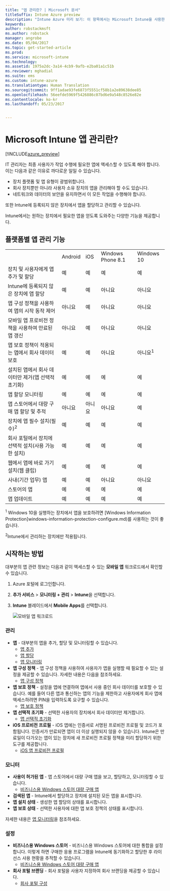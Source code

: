 ```yaml
---
title: "앱 관리란? | Microsoft 문서"
titleSuffix: Intune Azure preview
description: "Intune Azure 미리 보기: 이 항목에서는 Microsoft Intune을 사용한 앱 관리의 기본 사항을 알아봅니다."
keywords: 
author: robstackmsft
ms.author: robstack
manager: angrobe
ms.date: 05/04/2017
ms.topic: get-started-article
ms.prod: 
ms.service: microsoft-intune
ms.technology: 
ms.assetid: 1975a2dc-3a14-4cb9-9afb-e2ba01a1c51b
ms.reviewer: mghadial
ms.suite: ems
ms.custom: intune-azure
ms.translationtype: Human Translation
ms.sourcegitcommit: 9ff1adae93fe6873f5551cf58b1a2e89638dee85
ms.openlocfilehash: 56eefde5969f5426886c07bd6e9a548c8526e82e
ms.contentlocale: ko-kr
ms.lasthandoff: 05/23/2017


---
```


# <a name="what-is-microsoft-intune-app-management"></a>Microsoft Intune 앱 관리란?


[!INCLUDE[azure_preview](./includes/azure_preview.md)]


IT 관리자는 최종 사용자가 작업 수행에 필요한 앱에 액세스할 수 있도록 해야 합니다. 이는 다음과 같은 이유로 까다로운 일일 수 있습니다.
- 장치 플랫폼 및 앱 유형이 광범위합니다.
- 회사 장치뿐만 아니라 사용자 소유 장치의 앱을 관리해야 할 수도 있습니다.
- 네트워크와 데이터의 보안을 유지하면서 이 모든 작업을 수행해야 합니다. 

또한 Intune에 등록되지 않은 장치에서 앱을 할당하고 관리할 수 있습니다.

Intune에서는 원하는 장치에서 필요한 앱을 얻도록 도와주는 다양한 기능을 제공합니다.

## <a name="app-management-capabilities-by-platform"></a>플랫폼별 앱 관리 기능

||||||
|-|-|-|-|-|
|&nbsp; |Android|iOS|Windows Phone 8.1|Windows 10|
|장치 및 사용자에게 앱 추가 및 할당|예|예|예|예|
|Intune에 등록되지 않은 장치에 앱 할당|예|예|아니요|아니요|
|앱 구성 정책을 사용하여 앱의 시작 동작 제어|아니요|예|아니요|아니요|
|모바일 앱 프로비전 정책을 사용하여 만료된 앱 갱신|아니요|예|아니요|아니요|
|앱 보호 정책이 적용되는 앱에서 회사 데이터 보호|예|예|아니요|아니요<sup>1</sup>|
|설치된 앱에서 회사 데이터만 제거(앱 선택적 초기화)|예|예|예|예|
|앱 할당 모니터링|예|예|예|예|
|앱 스토어에서 대량 구매 앱 할당 및 추적|아니요|아니요|아니요|예|
|장치에 앱 필수 설치(필수)<sup>2</sup>|예|예|예|예|
|회사 포털에서 장치에 선택적 설치(사용 가능한 설치)|예|예|예|예|
|웹에서 앱에 바로 가기 설치(웹 클립)|예|예|예|예|
|사내(기간 업무) 앱|예|예|아니요|아니요|
|스토어의 앱|예|예|예|예|
|앱 업데이트|예|예|예|예|

<sup>1</sup> Windows 10을 실행하는 장치에서 앱을 보호하려면 [Windows Information Protection]windows-information-protection-configure.md)를 사용하는 것이 좋습니다.

<sup>2</sup>Intune에서 관리하는 장치에만 적용됩니다.


## <a name="how-to-get-started"></a>시작하는 방법

대부분의 앱 관련 정보는 다음과 같이 액세스할 수 있는 **모바일 앱** 워크로드에서 확인할 수 있습니다.

1. Azure 포털에 로그인합니다.
2. **추가 서비스** > **모니터링 + 관리** > **Intune**을 선택합니다.
3. **Intune** 블레이드에서 **Mobile Apps**를 선택합니다.

    ![모바일 앱 워크로드](./media/apps-workload.png)

### <a name="manage"></a>관리
- **앱** - 대부분의 앱을 추가, 할당 및 모니터링할 수 있습니다. 
    - [앱 추가](apps-add.md)
    - [앱 할당](apps-deploy.md)
    - [앱 모니터링](apps-monitor.md)
- **앱 구성 정책** - 앱 구성 정책을 사용하여 사용자가 앱을 실행할 때 필요할 수 있는 설정을 제공할 수 있습니다. 자세한 내용은 다음을 참조하세요.
    - [앱 구성 정책](app-configuration-policies.md)
- **앱 보호 정책** - 설정을 앱에 연결하여 앱에서 사용 중인 회사 데이터를 보호할 수 있습니다. 예를 들어 다른 앱과 통신하는 앱의 기능을 제한하고 사용자에게 회사 앱에 액세스하려면 PIN을 입력하도록 요구할 수 있습니다.
    - [앱 보호 정책](app-protection-policies.md)
- **앱 선택적 초기화** - 선택한 사용자의 장치에서 회사 데이터만 제거합니다.
    - [앱 선택적 초기화](apps-selective-wipe.md)
- **iOS 프로비전 프로필** - iOS 앱에는 인증서로 서명된 프로비전 프로필 및 코드가 포함됩니다. 인증서가 만료되면 앱이 더 이상 실행되지 않을 수 있습니다. Intune은 만료일이 다가오는 앱이 있는 장치에 새 프로비전 프로필 정책을 미리 할당하기 위한 도구를 제공합니다.
    - [iOS 앱 프로비전 프로필](app-provisioning-profile-ios.md)

### <a name="monitor"></a>모니터
- **사용이 허가된 앱** - 앱 스토어에서 대량 구매 앱을 보고, 할당하고, 모니터링할 수 있습니다.
    - [비즈니스용 Windows 스토어 대량 구매 앱](windows-store-for-business.md)
- **검색된 앱** - Intune에서 할당하고 장치에 설치된 모든 앱을 표시합니다.
- **앱 설치 상태** - 생성한 앱 할당의 상태를 표시합니다.
- **앱 보호 상태** - 선택한 사용자에 대한 앱 보호 정책의 상태를 표시합니다.

자세한 내용은 [앱 모니터링](apps-monitor.md)을 참조하세요.

### <a name="setup"></a>설정
<!--- **iOS VPP Tokens**
    - [iOS volume-purchased apps](vpp-apps-ios.md) --->
- **비즈니스용 Windows 스토어** - 비즈니스용 Windows 스토어에 대한 통합을 설정합니다. 이렇게 하면 구매한 응용 프로그램을 Intune에 동기화하고 할당한 후 라이선스 사용 현황을 추적할 수 있습니다. 
    - [비즈니스용 Windows 스토어 대량 구매 앱](windows-store-for-business.md)
- **회사 포털 브랜딩** - 회사 포털을 사용자 지정하여 회사 브랜딩을 제공할 수 있습니다. 
    - [회사 포털 구성](company-portal-app.md)

